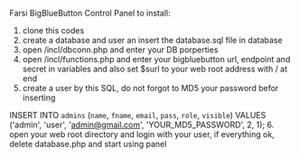 Farsi BigBlueButton Control Panel
to install:
1. clone this codes
2. create a database and user an insert the database.sql file in database
3. open /incl/dbconn.php and enter your DB porperties
4. open /incl/functions.php and enter your bigbluebutton url, endpoint and secret in variables and also set $surl to your web root address with / at end
5. create a user by this SQL, do not forgot to MD5 your password befor inserting

INSERT INTO `admins` (`name`, `fname`, `email`, `pass`, `role`, `visible`) VALUES
('admin', 'user', 'admin@gmail.com', 'YOUR_MD5_PASSWORD', 2, 1);
6. open your web root directory and login with your user, if everything ok, delete database.php and start using panel
